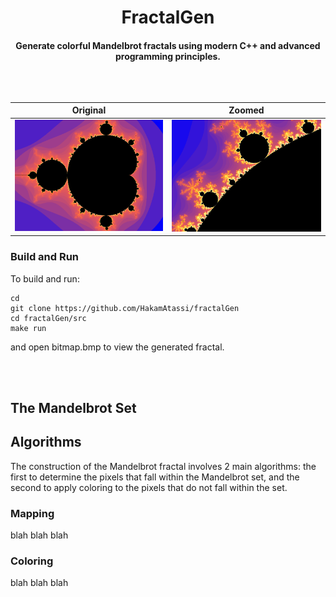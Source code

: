 <h1 align="center"> FractalGen
<h4 align="center">Generate colorful Mandelbrot fractals using modern C++ and advanced programming principles.
<br></br>
<br></br>

Original             |  Zoomed
:-------------------------:|:-------------------------:
![](img/bitmap.bmp)  |  ![](img/bitmap_zoomed.bmp)

### Build and Run 

To build and run:
```
cd 
git clone https://github.com/HakamAtassi/fractalGen
cd fractalGen/src
make run
```
and open bitmap.bmp to view the generated fractal.

<br></br>

## The Mandelbrot Set


## Algorithms
The construction of the Mandelbrot fractal involves 2 main algorithms: the first to determine the pixels that fall within the Mandelbrot set, and the second to apply coloring to the pixels that do not fall within the set. 

  
  
### Mapping
blah blah blah

  
### Coloring
blah blah blah
